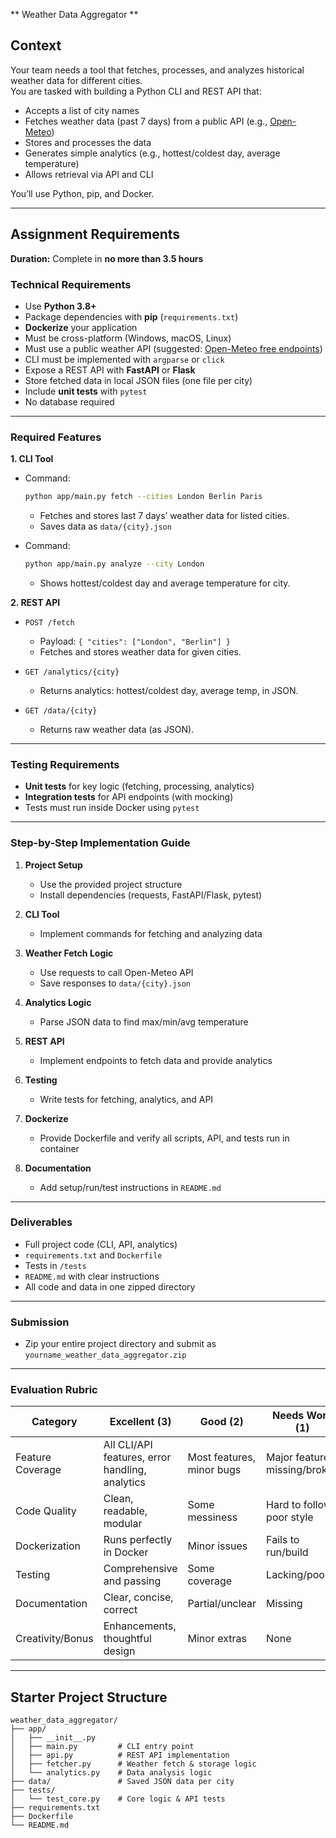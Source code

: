 

** Weather Data Aggregator **

## Context

Your team needs a tool that fetches, processes, and analyzes historical weather data for different cities.  
You are tasked with building a Python CLI and REST API that:
- Accepts a list of city names
- Fetches weather data (past 7 days) from a public API (e.g., [Open-Meteo](https://open-meteo.com/))
- Stores and processes the data
- Generates simple analytics (e.g., hottest/coldest day, average temperature)
- Allows retrieval via API and CLI

You’ll use Python, pip, and Docker.

---

## Assignment Requirements

**Duration:** Complete in **no more than 3.5 hours**

### Technical Requirements

- Use **Python 3.8+**
- Package dependencies with **pip** (`requirements.txt`)
- **Dockerize** your application
- Must be cross-platform (Windows, macOS, Linux)
- Must use a public weather API (suggested: [Open-Meteo free endpoints](https://open-meteo.com/en/docs))
- CLI must be implemented with `argparse` or `click`
- Expose a REST API with **FastAPI** or **Flask**
- Store fetched data in local JSON files (one file per city)
- Include **unit tests** with `pytest`
- No database required

---

### Required Features

**1. CLI Tool**  
- Command:  
  ```sh
  python app/main.py fetch --cities London Berlin Paris
  ```
  - Fetches and stores last 7 days’ weather data for listed cities.
  - Saves data as `data/{city}.json`

- Command:  
  ```sh
  python app/main.py analyze --city London
  ```
  - Shows hottest/coldest day and average temperature for city.

**2. REST API**  
- `POST /fetch`  
  - Payload: `{ "cities": ["London", "Berlin"] }`
  - Fetches and stores weather data for given cities.

- `GET /analytics/{city}`  
  - Returns analytics: hottest/coldest day, average temp, in JSON.

- `GET /data/{city}`  
  - Returns raw weather data (as JSON).

---

### Testing Requirements

- **Unit tests** for key logic (fetching, processing, analytics)
- **Integration tests** for API endpoints (with mocking)
- Tests must run inside Docker using `pytest`

---

### Step-by-Step Implementation Guide

1. **Project Setup**  
   - Use the provided project structure
   - Install dependencies (requests, FastAPI/Flask, pytest)

2. **CLI Tool**  
   - Implement commands for fetching and analyzing data

3. **Weather Fetch Logic**  
   - Use requests to call Open-Meteo API  
   - Save responses to `data/{city}.json`

4. **Analytics Logic**  
   - Parse JSON data to find max/min/avg temperature

5. **REST API**  
   - Implement endpoints to fetch data and provide analytics

6. **Testing**  
   - Write tests for fetching, analytics, and API

7. **Dockerize**  
   - Provide Dockerfile and verify all scripts, API, and tests run in container

8. **Documentation**  
   - Add setup/run/test instructions in `README.md`

---

### Deliverables

- Full project code (CLI, API, analytics)
- `requirements.txt` and `Dockerfile`
- Tests in `/tests`
- `README.md` with clear instructions
- All code and data in one zipped directory

---

### Submission

- Zip your entire project directory and submit as  
  `yourname_weather_data_aggregator.zip`

---

### Evaluation Rubric

| Category         | Excellent (3)        | Good (2)             | Needs Work (1)    |
|------------------|---------------------|----------------------|-------------------|
| Feature Coverage | All CLI/API features, error handling, analytics | Most features, minor bugs | Major features missing/broken |
| Code Quality     | Clean, readable, modular | Some messiness | Hard to follow, poor style |
| Dockerization    | Runs perfectly in Docker | Minor issues | Fails to run/build |
| Testing          | Comprehensive and passing | Some coverage | Lacking/poor |
| Documentation    | Clear, concise, correct | Partial/unclear | Missing |
| Creativity/Bonus | Enhancements, thoughtful design | Minor extras | None |

---

## Starter Project Structure

```
weather_data_aggregator/
├── app/
│   ├── __init__.py
│   ├── main.py         # CLI entry point
│   ├── api.py          # REST API implementation
│   ├── fetcher.py      # Weather fetch & storage logic
│   └── analytics.py    # Data analysis logic
├── data/               # Saved JSON data per city
├── tests/
│   └── test_core.py    # Core logic & API tests
├── requirements.txt
├── Dockerfile
└── README.md
```
